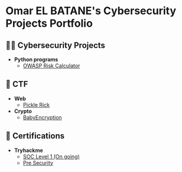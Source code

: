 <h1> Omar EL BATANE's Cybersecurity Projects Portfolio
  
  <!-- <br/><a href="https://github.com/OmarELbatane">Programmer</a>, <a href="https://www.linkedin.com/in/joshmadakor/">Cybersecurity Professional</a></h1>
-->
  
<h2>👨‍💻 Cybersecurity Projects </h2>

- <b>Python programs </b>
  - [OWASP Risk Calculator](https://github.com/OmarELbatane/OwaspCalculator)

<h2> 🏴 CTF </h2>

- <b> Web </b>
  - [Pickle Rick](https://github.com/OmarELbatane/Pickle-Rick)
- <b> Crypto </b>
  - [BabyEncryption](https://github.com/OmarELbatane/BabyEncryption)

  
<h2> 📜 Certifications</h2>

<!--- <b> Splunk </b> -->
- <b> Tryhackme </b>
  - [SOC Level 1 (On going)](https://tryhackme.com/paths)
  - [Pre Security](https://tryhackme-certificates.s3-eu-west-1.amazonaws.com/THM-701MQMKDN9.png)

<!--
<h2>📰 Academic Projects reports </h2>

- <b> Network security</b>
  - [Praciting DS & Algos in Python](https://github.com/joshmadakor1/Algorithms-Practice)
- <b> Crackme</b>
  - [Image Analysis Middleware](https://github.com/joshmadakor1/4chan-Image-Analysis-Middleware-C964) 
- <b> Projet tutoré  </b>
  - [Practical Privacy-Preserving Authentication for SSH](https://github.com/joshmadakor1/4chan-Image-Analysis-Middleware-C964) <
-->
<!--
**joshmadakor1/joshmadakor1** is a ✨ _special_ ✨ repository because its `README.md` (this file) appears on your GitHub profile.

Here are some ideas to get you started:
b><i>(Potentially NSFW)</b></i>
- 🔭 I’m currently working on ... 
- 🌱 I’m currently learning ...
- 👯 I’m looking to collaborate on ...
- 🤔 I’m looking for help with ...
- 💬 Ask me about ...
- 📫 How to reach me: ...
- 😄 Pronouns: ... 
- ⚡ Fun fact: ... 
-->
